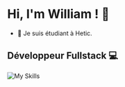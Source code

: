 # Hi, I'm William ! 👋

 <!-- 🔭 I’m currently working -->

- 🌱 Je suis étudiant à Hetic.

## Développeur Fullstack 💻

![My Skills](https://skillicons.dev/icons?i=js,nodejs,express,python,react,php,vite,tailwind,css,html,mongodb,mysql,,git,figma,blender,github,discord,vscode,unity)



